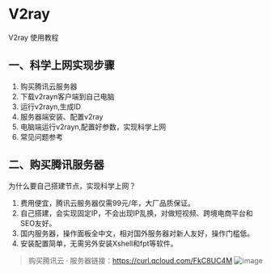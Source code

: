 # V2ray
V2ray 使用教程
## 一、科学上网实现步骤
1. 购买腾讯云服务器
2. 下载v2rayn客户端到自己电脑
3. 运行v2rayn,生成ID
4. 服务器端安装、配置v2ray
5. 电脑端运行v2rayn,配置好参数，实现科学上网
6. 常见问题参考
## 二、购买腾讯服务器
为什么要自己搭建节点，实现科学上网？
1. 费用便宜，腾讯云服务器仅需99元/年，大厂品质保证。
2. 自己搭建，会实现固定IP，不会出现IP乱换，对做短视频、跨境电商平台和SEO友好。
3. 国内服务器，操作面板全中文，相对国外服务器对新人友好，操作门槛低。
4. 安装配置简单，无需另外安装Xshell和fpt等软件。
> 购买腾讯云 · 服务器链接：https://curl.qcloud.com/FkC8UC4M
![image](https://github.com/user-attachments/assets/e6b08876-4e3e-453e-8a37-d9eb1f54acff)
